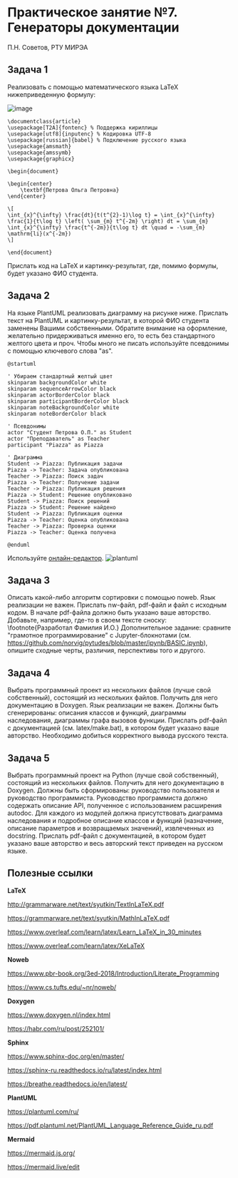 # Практическое занятие №7. Генераторы документации

П.Н. Советов, РТУ МИРЭА

## Задача 1

Реализовать с помощью математического языка LaTeX нижеприведенную формулу:

![image](https://github.com/user-attachments/assets/4c234fc0-b64d-43c8-8697-33b7f01dec91)
```
\documentclass{article}
\usepackage[T2A]{fontenc} % Поддержка кириллицы
\usepackage[utf8]{inputenc} % Кодировка UTF-8
\usepackage[russian]{babel} % Подключение русского языка
\usepackage{amsmath}
\usepackage{amssymb}
\usepackage{graphicx}

\begin{document}

\begin{center}
    \textbf{Петрова Ольга Петровна}
\end{center}

\[
\int_{x}^{\infty} \frac{dt}{t(t^{2}-1)\log t} = \int_{x}^{\infty} \frac{1}{t\log t} \left( \sum_{m} t^{-2m} \right) dt = \sum_{m} \int_{x}^{\infty} \frac{t^{-2m}}{t\log t} dt \quad = -\sum_{m} \mathrm{li}(x^{-2m})
\]

\end{document}
```
Прислать код на LaTeX и картинку-результат, где, помимо формулы, будет указано ФИО студента.

## Задача 2

На языке PlantUML реализовать диаграмму на рисунке ниже. Прислать текст на PlantUML и картинку-результат, в которой ФИО студента заменены Вашими собственными.
Обратите внимание на оформление, желательно придерживаться именно его, то есть без стандартного желтого цвета и проч. Чтобы много не писать используйте псевдонимы с помощью ключевого слова "as".

```
@startuml

' Убираем стандартный желтый цвет
skinparam backgroundColor white
skinparam sequenceArrowColor black
skinparam actorBorderColor black
skinparam participantBorderColor black
skinparam noteBackgroundColor white
skinparam noteBorderColor black

' Псевдонимы
actor "Студент Петрова О.П." as Student
actor "Преподаватель" as Teacher
participant "Piazza" as Piazza

' Диаграмма
Student -> Piazza: Публикация задачи
Piazza -> Teacher: Задача опубликована
Teacher -> Piazza: Поиск задач
Piazza -> Teacher: Получение задачи
Teacher -> Piazza: Публикация решения
Piazza -> Student: Решение опубликовано
Student -> Piazza: Поиск решений
Piazza -> Student: Решение найдено
Student -> Piazza: Публикация оценки
Piazza -> Teacher: Оценка опубликована
Teacher -> Piazza: Проверка оценки
Piazza -> Teacher: Оценка получена

@enduml
```

Используйте [онлайн-редактор](https://plantuml-editor.kkeisuke.com/).
![plantuml](https://github.com/user-attachments/assets/b2b6b47c-b31b-438c-96e2-c54993b6b905)


## Задача 3

Описать какой-либо алгоритм сортировки с помощью noweb. Язык реализации не важен. Прислать nw-файл, pdf-файл и файл с исходным кодом. В начале pdf-файла должно быть указано ваше авторство. Добавьте, например, где-то в своем тексте сноску: \footnote{Разработал Фамилия И.О.}
Дополнительное задание: сравните "грамотное программирование" с Jupyter-блокнотами (см. https://github.com/norvig/pytudes/blob/master/ipynb/BASIC.ipynb), опишите сходные черты, различия, перспективы того и другого.

## Задача 4

Выбрать программный проект из нескольких файлов (лучше свой собственный), состоящий из нескольких файлов. Получить для него документацию в Doxygen. Язык реализации не важен. Должны быть сгенерированы: описания классов и функций, диаграммы наследования, диаграммы графа вызовов функции. Прислать pdf-файл с документацией (см. latex/make.bat), в котором будет указано ваше авторство. Необходимо добиться корректного вывода русского текста.
 
## Задача 5

Выбрать программный проект на Python (лучше свой собственный), состоящий из нескольких файлов. Получить для него документацию в Doxygen. Должны быть сформированы: руководство пользователя и руководство программиста. Руководство программиста должно содержать описание API, полученное с использованием расширения autodoc. Для каждого из модулей должна присутствовать диаграмма наследования и подробное описание классов и функций (назначение, описание параметров и возвращаемых значений), извлеченных из docstring. Прислать pdf-файл с документацией, в котором будет указано ваше авторство и весь авторский текст приведен на русском языке.

## Полезные ссылки

**LaTeX**

http://grammarware.net/text/syutkin/TextInLaTeX.pdf

https://grammarware.net/text/syutkin/MathInLaTeX.pdf

https://www.overleaf.com/learn/latex/Learn_LaTeX_in_30_minutes

https://www.overleaf.com/learn/latex/XeLaTeX

**Noweb**

https://www.pbr-book.org/3ed-2018/Introduction/Literate_Programming

https://www.cs.tufts.edu/~nr/noweb/

**Doxygen**

https://www.doxygen.nl/index.html

https://habr.com/ru/post/252101/

**Sphinx**

https://www.sphinx-doc.org/en/master/

https://sphinx-ru.readthedocs.io/ru/latest/index.html

https://breathe.readthedocs.io/en/latest/


**PlantUML**

https://plantuml.com/ru/

https://pdf.plantuml.net/PlantUML_Language_Reference_Guide_ru.pdf

**Mermaid**

https://mermaid.js.org/

https://mermaid.live/edit
